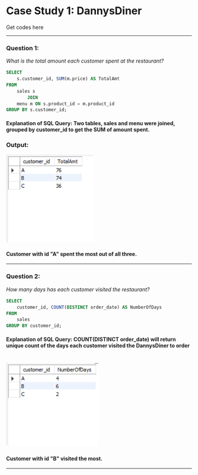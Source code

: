 # **Case Study 1: DannysDiner**
Get codes here

---

### **Question 1:**
_What is the total amount each customer spent at the restaurant?_

``` SQL
SELECT 
    s.customer_id, SUM(m.price) AS TotalAmt
FROM
    sales s
        JOIN
    menu m ON s.product_id = m.product_id
GROUP BY s.customer_id;
```
#### Explanation of SQL Query: Two tables, sales and menu were joined, grouped by customer_id to get the SUM of amount spent.
### Output:
![Image](https://github.com/EdithEbere/Case-Study-1_DannysDiner/blob/main/Images/Q1.PNG)
#### Customer with id "A" spent the most out of all three.

---
### **Question 2:**
_How many days has each customer visited the restaurant?_
```SQL
SELECT 
    customer_id, COUNT(DISTINCT order_date) AS NumberOfDays
FROM
    sales
GROUP BY customer_id;
```
#### Explanation of SQL Query: COUNT(DISTINCT order_date) will return unique count of the days each customer visited the DannysDiner to order
# ![Image](https://github.com/EdithEbere/Case-Study-1_DannysDiner/blob/main/Images/Q2.PNG)
#### Customer with id "B" visited the most.

---

